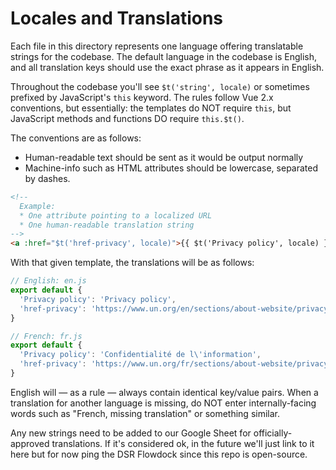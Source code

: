 # Locales and Translations

Each file in this directory represents one language offering translatable strings for the codebase. The default language in the codebase is English, and
all translation keys should use the exact phrase as it appears in English.

Throughout the codebase you'll see `$t('string', locale)` or sometimes prefixed by JavaScript's `this` keyword. The rules follow Vue 2.x conventions, but essentially: the templates do NOT require `this`, but JavaScript methods and functions DO require `this.$t()`.

The conventions are as follows:

- Human-readable text should be sent as it would be output normally
- Machine-info such as HTML attributes should be lowercase, separated by dashes.

```html
<!--
  Example:
  * One attribute pointing to a localized URL
  * One human-readable translation string
-->
<a :href="$t('href-privacy', locale)">{{ $t('Privacy policy', locale) }}</a>
```

With that given template, the translations will be as follows:

```js
// English: en.js
export default {
  'Privacy policy': 'Privacy policy',
  'href-privacy': 'https://www.un.org/en/sections/about-website/privacy-notice/',
}

// French: fr.js
export default {
  'Privacy policy': 'Confidentialité de l\'information',
  'href-privacy': 'https://www.un.org/fr/sections/about-website/privacy-notice/',
}

```

English will — as a rule — always contain identical key/value pairs. When a translation for another language is missing, do NOT enter internally-facing words such as "French, missing translation" or something similar.

Any new strings need to be added to our Google Sheet for officially-approved translations. If it's considered ok, in the future we'll just link to it here but for now ping the DSR Flowdock since this repo is open-source.
